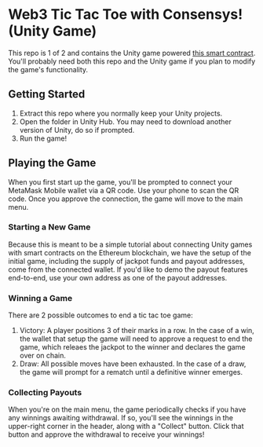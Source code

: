 # Web3 Tic Tac Toe with Consensys! (Unity Game)

This repo is 1 of 2 and contains the Unity game powered [this smart contract](https://github.com/trufflesuite/ttt-contracts). You'll probably need both this repo and the Unity game if you plan to modify the game's functionality.

## Getting Started

1. Extract this repo where you normally keep your Unity projects.
2. Open the folder in Unity Hub. You may need to download another version of Unity, do so if prompted.
3. Run the game!

## Playing the Game

When you first start up the game, you'll be prompted to connect your MetaMask Mobile wallet via a QR code. Use your phone to scan the QR code. Once you approve the connection, the game will move to the main menu.

### Starting a New Game

Because this is meant to be a simple tutorial about connecting Unity games with smart contracts on the Ethereum blockchain, we have the setup of the initial game, including the supply of jackpot funds and payout addresses, come from the connected wallet. If you'd like to demo the payout features end-to-end, use your own address as one of the payout addresses.

### Winning a Game

There are 2 possible outcomes to end a tic tac toe game:

1. Victory: A player positions 3 of their marks in a row. In the case of a win, the wallet that setup the game will need to approve a request to end the game, which releaes the jackpot to the winner and declares the game over on chain.
2. Draw: All possible moves have been exhausted. In the case of a draw, the game will prompt for a rematch until a definitive winner emerges.

### Collecting Payouts

When you're on the main menu, the game periodically checks if you have any winnings awaiting withdrawal. If so, you'll see the winnings in the upper-right corner in the header, along with a "Collect" button. Click that button and approve the withdrawal to receive your winnings!
